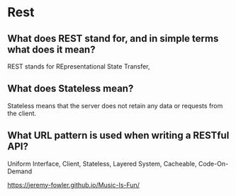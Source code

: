 # Rest

## What does REST stand for, and in simple terms what does it mean?

REST stands for REpresentational State Transfer, 

## What does Stateless mean?

Stateless means that the server does not retain any data or requests from the client.

## What URL pattern is used when writing a RESTful API?

Uniform Interface, Client, Stateless, Layered System, Cacheable, Code-On-Demand

https://jeremy-fowler.github.io/Music-Is-Fun/